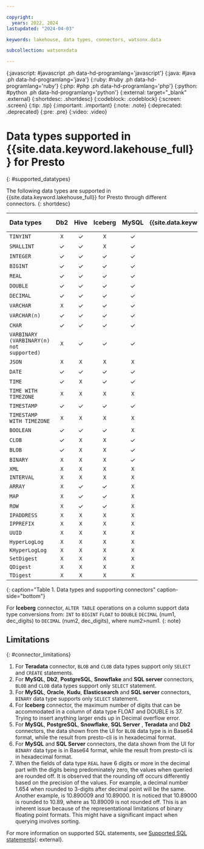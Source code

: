 ```yaml
---

copyright:
  years: 2022, 2024
lastupdated: "2024-04-03"

keywords: lakehouse, data types, connectors, watsonx.data

subcollection: watsonxdata

---
```


{:javascript: #javascript .ph data-hd-programlang='javascript'}
{:java: #java .ph data-hd-programlang='java'}
{:ruby: #ruby .ph data-hd-programlang='ruby'}
{:php: #php .ph data-hd-programlang='php'}
{:python: #python .ph data-hd-programlang='python'}
{:external: target="_blank" .external}
{:shortdesc: .shortdesc}
{:codeblock: .codeblock}
{:screen: .screen}
{:tip: .tip}
{:important: .important}
{:note: .note}
{:deprecated: .deprecated}
{:pre: .pre}
{:video: .video}

# Data types supported in {{site.data.keyword.lakehouse_full}} for Presto
{: #supported_datatypes}


The following data types are supported in {{site.data.keyword.lakehouse_full}} for Presto through different connectors.
{: shortdesc}

| Data types |**Db2**|**Hive**|**Iceberg**|**MySQL**|**{{site.data.keyword.netezza_short}}**|**SQL Server**|**PostgreSQL**|**SingleStore**|**MongoDB**|**Teradata**|**Kafka**|**Elasticsearch**|**TPCH**|**TPCDS**|**Snowflake**|
| :-------------- | :-------------: | :-------------:| :-------------:| :-------------:| :-------------: | :-------------: | :-------------: | :-------------: | :-------------: | :-------------:| :-------------:| :-------------: | :-------------: | :-------------: | :-------------: |
| `TINYINT` | `X`    | ✓   | `X`  | ✓  | `X`  | ✓  | `X`   | ✓  | `X`  | `X`  | `X`  | `X`  | `X`  | `X`  | ✓  |
| `SMALLINT` | ✓    | ✓  |`X`  | ✓  | ✓  | ✓  | ✓   | ✓  | `X`  | ✓  | `X`  | `X`  | `X`  | `X`  | ✓  |
| `INTEGER` | ✓    | ✓   | ✓  | ✓  | ✓  | ✓  | ✓   | ✓  | ✓  | ✓  | `X`  | `X`  | `X`  | `X`  | ✓  |
| `BIGINT` | ✓    | ✓   | ✓  | ✓  | ✓  | ✓  | ✓   | ✓  | ✓  | ✓  | `X`  | `X`  | `X`  | `X`  | ✓  |
| `REAL` | ✓    | ✓   | ✓  | ✓  | ✓  | ✓  | ✓   | ✓  | `X`  | ✓  | `X`  | `X`  | `X`  | `X`  | ✓  |
| `DOUBLE` | ✓    | ✓   | ✓  | ✓  | ✓  | ✓  | ✓   | ✓  | ✓  | ✓  | `X`  | `X`  | `X`  | `X`  | ✓  |
| `DECIMAL` | ✓    | ✓   | ✓  | ✓  | ✓  | ✓  | ✓   | ✓  | `X`  | ✓  | `X`  | `X`  | `X`  | `X`  | ✓  |
| `VARCHAR` | `X`    | ✓   | ✓  | ✓  | `X`   | ✓  | ✓   | `X`  | ✓  | `X`  | `X`  | `X`  | `X`  | `X`  | ✓  |
| `VARCHAR(n)` | ✓    | ✓   | ✓  | ✓  | ✓  | ✓  | ✓   | ✓  | ✓  | ✓  | `X`  | `X`  | `X`  | `X`  | ✓  |
| `CHAR` | ✓    | ✓   | ✓  | ✓  | ✓  | ✓  | ✓   | ✓  | ✓  | ✓  | `X`  | `X`  | `X`  | `X`  | ✓  |
| `VARBINARY (VARBINARY(n) not supported)` | `X`    | ✓   | ✓  | ✓  |`X`  | `X`  | `X`   | `X`  | ✓  | `X`  | `X`  | `X`  | `X`  | `X`  | `X`  |
| `JSON` | `X`    | `X`   | `X`  | `X`  | `X`  | `X`  | ✓   | `X`  | `X`  | `X`  | `X`  | `X`  | `X`  | `X`  | `X`  |
| `DATE` | ✓    | ✓   | ✓  | ✓  | ✓  | ✓  | ✓   | ✓  | ✓  | ✓  | `X`  | `X`  | `X`  | `X`  | ✓  |
| `TIME` | ✓    | `X`   | ✓  | ✓  | ✓  | ✓  | ✓   | ✓  | ✓  | ✓  | `X`  | `X`  | `X`  | `X`  | ✓  |
| `TIME WITH TIMEZONE` | `X`    | `X`   | `X`  | `X`  | `X`  | `X`  | `X`   | `X`  | `X`  | `X`  | `X`  | `X`  | `X`  | `X`  | `X`  |
| `TIMESTAMP` | ✓    | ✓   | ✓  | ✓  | ✓  | `X`  | ✓   | ✓  | ✓  | ✓  | `X`  | `X`  | `X`  | `X`  | ✓  |
| `TIMESTAMP WITH TIMEZONE` | `X`    | `X`   | `X`  | `X`  | `X`  | `X`  | `X`   | `X`  | `X`  | `X`  | `X`  | `X`  | `X`  | `X`  | `X`  |
| `BOOLEAN` | ✓    | ✓   | ✓  | `X`  | ✓   | `X`  | ✓   | ✓  | ✓  | `X`  | `X`  | `X`  | `X`  | `X`  | ✓  |
| `CLOB` | ✓    | `X`   | `X`  | ✓  | `X`   | ✓  | ✓   | `X`  | `X`  | ✓  | `X`  | `X`  | `X`  | `X`  | ✓  |
| `BLOB` | ✓    | `X`   | `X`  | ✓  | `X`   | ✓  | ✓   | `X`  | `X`  | ✓  | `X`  | `X`  | `X`  | `X`  | ✓  |
| `BINARY` | `X`    | `X`   | `X`  | ✓  | `X`   | ✓  | `X`   | `X`  | `X`  | `X`  | `X`  | ✓  | `X`  | `X`  | `X`  |
| `XML` | `X`    | `X`   | `X`  | `X`  | `X`   | `X`  | `X`   | `X`  | `X`  | `X`  | `X`  | `X`  | `X`  | `X`  | `X`  |
| `INTERVAL` | `X`    | `X`   | `X`  | `X`  | `X`   | `X`  | `X`   | `X`  | `X`  | `X`  | `X`  | `X`  | `X`  | `X`  | `X`  |
| `ARRAY` | `X`    | ✓   | ✓  | `X`  | `X`   | `X`  | `X`   | `X`  | ✓  | `X`  | `X`  | `X`  | `X`  | `X`  | `X`  |
| `MAP` | `X`    | ✓   | ✓  | `X`  | `X`   | `X`  | `X`   | `X`  | ✓  | `X`  | `X`  | `X`  | `X`  | `X`  | `X`  |
| `ROW` | `X`    | ✓   | ✓  | `X`  | `X`   | `X`  | `X`   | `X`  | ✓  | `X`  | `X`  | `X`  | `X`  | `X`  | `X`  |
| `IPADDRESS` | `X`    | `X`   | `X`  | `X`  | `X`   | `X`  | `X`   | `X`  | `X`  | `X`  | `X`  | `X`  | `X`  | `X`  | `X`  |
| `IPPREFIX` | `X`    | `X`   | `X`  | `X`  | `X`   | `X`  | `X`   | `X`  | `X`  | `X`  | `X`  | `X`  | `X`  | `X`  | `X`  |
| `UUID` | `X`    | `X`   | `X`  | `X`  | `X`   | `X`  | ✓   | `X`  | `X`  | `X`  | `X`  | `X`  | `X`  | `X`  | `X`  |
| `HyperLogLog` | `X`    | `X`   | `X`  | `X`  | `X`   | `X`  | `X`   | `X`  | `X`  | `X`  | `X`  | `X`  | `X`  | `X`  | `X`  |
| `KHyperLogLog` | `X`    | `X`   | `X`  | `X`  | `X`   | `X`  | `X`   | `X`  | `X`  | `X`  | `X`  | `X`  | `X`  | `X`  | `X`  |
| `SetDigest` | `X`    | `X`   | `X`  | `X`  | `X`   | `X`  | `X`   | `X`  | `X`  | `X`  | `X`  | `X`  | `X`  | `X`  | `X`  |
| `QDigest` | `X`    | `X`   | `X`  | `X`  | `X`   | `X`  | `X`   | `X`  | `X`  | `X`  | `X`  | `X`  | `X`  | `X`  | `X`  |
| `TDigest` | `X`    | `X`   | `X`  | `X`  | `X`   | `X`  | `X`   | `X`  | `X`  | `X`  | `X`  | `X`  | `X`  | `X`  | `X`  |
{: caption="Table 1. Data types and supporting connectors" caption-side="bottom"}

For **Iceberg** connector, `ALTER TABLE` operations on a column support data type conversions from:
    `INT` to `BIGINT`
    `FLOAT` to `DOUBLE`
    `DECIMAL` (num1, dec_digits) to `DECIMAL` (num2, dec_digits), where num2>num1.
{: note}

## Limitations
{: #connector_limitations}

1. For **Teradata** connector, `BLOB` and `CLOB` data types support only `SELECT` and `CREATE` statements.
2. For **MySQL**, **Db2**, **PostgreSQL**, **Snowflake** and **SQL server** connectors, `BLOB` and `CLOB` data types support only `SELECT` statement.
3. For **MySQL**, **Oracle**, **Kudu**, **Elasticsearch** and **SQL server** connectors, `BINARY` data type supports only `SELECT` statement.
4. For **Iceberg** connector, the maximum number of digits that can be accommodated in a column of data type FLOAT and DOUBLE is 37. Trying to insert anything larger ends up in Decimal overflow error.
5. For **MySQL**, **PostgreSQL**, **Snowflake**, **SQL Server** , **Teradata** and **Db2** connectors, the data shown from the UI for `BLOB` data type is in Base64 format, while the result from presto-cli is in hexadecimal format.
6. For **MySQL** and **SQL Server** connectors, the data shown from the UI for `BINARY` data type is in Base64 format, while the result from presto-cli is in hexadecimal format.
7. When the fields of data type `REAL` have 6 digits or more in the decimal part with the digits being predominately zero, the values when queried are rounded off. It is observed that the rounding off occurs differently based on the precision of the values. For example, a decimal number 1.654 when rounded to 3-digits after decimal point will be the same. Another example, is 10.890009 and 10.89000. It is noticed that 10.89000 is rounded to 10.89, where as 10.89009 is not rounded off. This is an inherent issue because of the representational limitations of binary floating point formats. This might have a significant impact when querying involves sorting.

For more information on supported SQL statements, see [Supported SQL statements](watsonxdata?topic=watsonxdata-supported_sql_statements){: external}.
